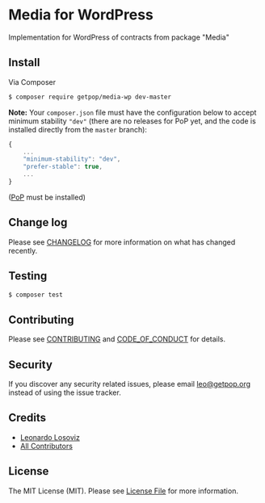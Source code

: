 # Media for WordPress

<!--
[![Latest Version on Packagist][ico-version]][link-packagist]
[![Software License][ico-license]](LICENSE.md)
[![Build Status][ico-travis]][link-travis]
[![Coverage Status][ico-scrutinizer]][link-scrutinizer]
[![Quality Score][ico-code-quality]][link-code-quality]
[![Total Downloads][ico-downloads]][link-downloads]
-->

Implementation for WordPress of contracts from package "Media"


## Install

Via Composer

``` bash
$ composer require getpop/media-wp dev-master
```

**Note:** Your `composer.json` file must have the configuration below to accept minimum stability `"dev"` (there are no releases for PoP yet, and the code is installed directly from the `master` branch):

```javascript
{
    ...
    "minimum-stability": "dev",
    "prefer-stable": true,
    ...
}
```

([PoP](https://github.com/leoloso/PoP) must be installed)

<!--
## Usage

``` php
```
-->

## Change log

Please see [CHANGELOG](CHANGELOG.md) for more information on what has changed recently.

## Testing

``` bash
$ composer test
```

## Contributing

Please see [CONTRIBUTING](CONTRIBUTING.md) and [CODE_OF_CONDUCT](CODE_OF_CONDUCT.md) for details.

## Security

If you discover any security related issues, please email leo@getpop.org instead of using the issue tracker.

## Credits

- [Leonardo Losoviz][link-author]
- [All Contributors][link-contributors]

## License

The MIT License (MIT). Please see [License File](LICENSE.md) for more information.

[ico-version]: https://img.shields.io/packagist/v/getpop/media-wp.svg?style=flat-square
[ico-license]: https://img.shields.io/badge/license-MIT-brightgreen.svg?style=flat-square
[ico-travis]: https://img.shields.io/travis/getpop/media-wp/master.svg?style=flat-square
[ico-scrutinizer]: https://img.shields.io/scrutinizer/coverage/g/getpop/media-wp.svg?style=flat-square
[ico-code-quality]: https://img.shields.io/scrutinizer/g/getpop/media-wp.svg?style=flat-square
[ico-downloads]: https://img.shields.io/packagist/dt/getpop/media-wp.svg?style=flat-square

[link-packagist]: https://packagist.org/packages/getpop/media-wp
[link-travis]: https://travis-ci.org/getpop/media-wp
[link-scrutinizer]: https://scrutinizer-ci.com/g/getpop/media-wp/code-structure
[link-code-quality]: https://scrutinizer-ci.com/g/getpop/media-wp
[link-downloads]: https://packagist.org/packages/getpop/media-wp
[link-author]: https://github.com/leoloso
[link-contributors]: ../../contributors

